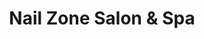 ---
title: "Nail Zone Salon & Spa"
url: /east-providence/nail-zone-salon-und-spa/
shop: Kosmetik
---